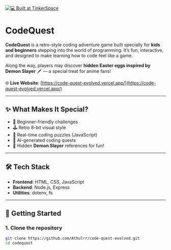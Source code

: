 [![💻 Built at TinkerSpace](https://img.shields.io/badge/Built%20at-TinkerSpace-blueviolet?style=for-the-badge&label=%F0%9F%92%BBBuilt%20at&labelColor=turquoise&color=white)](https://tinkerhub.org/tinkerspace)






# CodeQuest

**CodeQuest** is a retro-style coding adventure game built specially for **kids and beginners** stepping into the world of programming. It’s fun, interactive, and designed to make learning how to code feel like a game.

Along the way, players may discover **hidden Easter eggs inspired by Demon Slayer** 🗡️ — a special treat for anime fans!

🌐 **Live Website**: [https://code-quest-evolved.vercel.app/](https://code-quest-evolved.vercel.app/)

---

## ✨ What Makes It Special?

- 👦 Beginner-friendly challenges
- 🕹️ Retro 8-bit visual style
- 🧠 Real-time coding puzzles (JavaScript)
- 🧩 AI-generated coding quests 
- 🥷 Hidden **Demon Slayer** references for fun!

---

## 🛠️ Tech Stack

- **Frontend**: HTML, CSS, JavaScript
- **Backend**: Node.js, Express
- **Utilities**: dotenv, fs

---

## 🚀 Getting Started

### 1. Clone the repository

```bash
git clone https://github.com/Athulrr/code-quest-evolved.git
cd codequest
